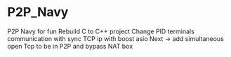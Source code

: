 # P2P_Navy
P2P Navy for fun
Rebuild C to C++ project
Change PID terminals communication with sync TCP ip with boost asio
Next -> add simultaneous open Tcp to be in P2P and bypass NAT box
